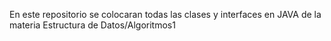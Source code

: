 En este repositorio se colocaran todas las clases y interfaces en JAVA de la materia Estructura de Datos/Algoritmos1

